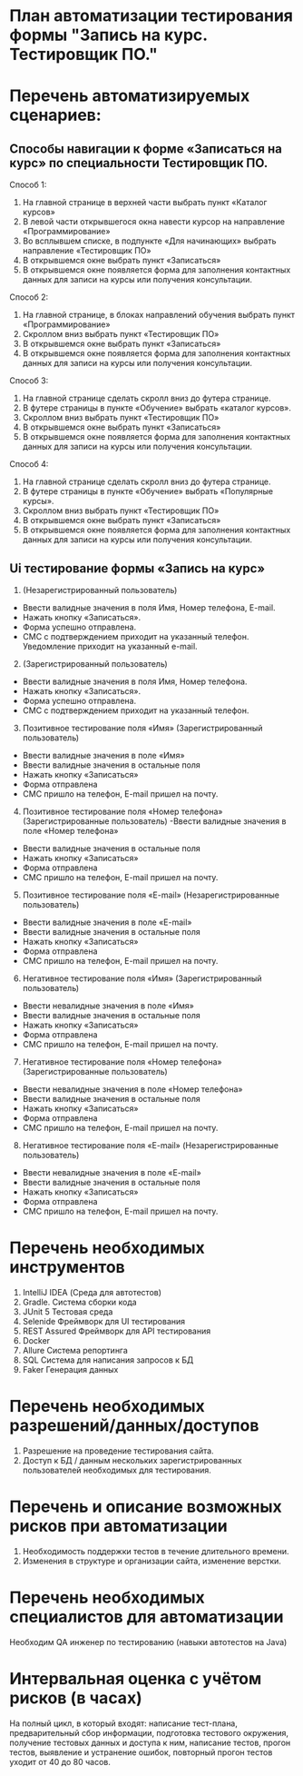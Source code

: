 # План автоматизации тестирования формы "Запись на курс. Тестировщик ПО."

# Перечень автоматизируемых сценариев:

 ## Способы навигации к форме «Записаться на курс» по специальности Тестировщик ПО.

Способ 1:
1. На главной странице в верхней части выбрать пункт «Каталог курсов»
2. В левой части открывшегося окна навести курсор на направление «Программирование»
3. Во всплывшем списке, в подпункте «Для начинающих» выбрать направление «Тестировщик ПО»
4. В открывшемся окне выбрать пункт «Записаться»
5. В открывшемся окне появляется форма для заполнения контактных данных для записи на курсы или получения консультации.

Способ 2:
1. На главной странице, в блоках направлений обучения выбрать пункт «Программирование»
2. Скроллом вниз выбрать пункт «Тестировщик ПО»
3. В открывшемся окне выбрать пункт «Записаться»
4. В открывшемся окне появляется форма для заполнения контактных данных для записи на курсы или получения консультации.

Способ 3:
1. На главной странице сделать скролл вниз до футера странице.
2. В футере страницы в пункте «Обучение» выбрать «каталог курсов».
3. Скроллом вниз выбрать пункт «Тестировщик ПО»
4. В открывшемся окне выбрать пункт «Записаться»
5. В открывшемся окне появляется форма для заполнения контактных данных для записи на курсы или получения консультации.

Способ 4:
1. На главной странице сделать скролл вниз до футера странице.
2. В футере страницы в пункте «Обучение» выбрать «Популярные курсы».
3. Скроллом вниз выбрать пункт «Тестировщик ПО»
4. В открывшемся окне выбрать пункт «Записаться»
5. В открывшемся окне появляется форма для заполнения контактных данных для записи на курсы или получения консультации.

## Ui тестирование формы «Запись на курс»

1. (Незарегистрированный пользователь)
- Ввести валидные значения в поля Имя, Номер телефона, E-mail. 
- Нажать кнопку «Записаться». 
- Форма успешно отправлена. 
- СМС с подтверждением приходит на указанный телефон. Уведомление приходит на указанный e-mail.
2. (Зарегистрированный пользователь) 
- Ввести валидные значения в поля Имя, Номер телефона. 
- Нажать кнопку «Записаться». 
- Форма успешно отправлена. 
- СМС с подтверждением приходит на указанный телефон. 
3. Позитивное тестирование поля «Имя» (Зарегистрированный пользователь) 
- Ввести валидные значения в поле «Имя» 
- Ввести валидные значения в остальные поля 
- Нажать кнопку «Записаться» 
- Форма отправлена 
- СМС пришло на телефон, E-mail пришел на почту.
4. Позитивное тестирование поля «Номер телефона» (Зарегистрированные пользователь) -Ввести валидные значения в поле «Номер телефона» 
- Ввести валидные значения в остальные поля 
- Нажать кнопку «Записаться» 
- Форма отправлена 
- СМС пришло на телефон, E-mail пришел на почту. 
5. Позитивное тестирование поля «E-mail» (Незарегистрированные пользователь) 
- Ввести валидные значения в поле «E-mail» 
- Ввести валидные значения в остальные поля 
- Нажать кнопку «Записаться» 
- Форма отправлена 
- СМС пришло на телефон, E-mail пришел на почту. 
6. Негативное тестирование поля «Имя» (Зарегистрированный пользователь) 
- Ввести невалидные значения в поле «Имя» 
- Ввести валидные значения в остальные поля 
- Нажать кнопку «Записаться» 
- Форма отправлена 
- СМС пришло на телефон, E-mail пришел на почту.
7. Негативное тестирование поля «Номер телефона» (Зарегистрированные пользователь) 
- Ввести невалидные значения в поле «Номер телефона» 
- Ввести валидные значения в остальные поля 
- Нажать кнопку «Записаться» 
- Форма отправлена 
- СМС пришло на телефон, E-mail пришел на почту. 
8. Негативное тестирование поля «E-mail» (Незарегистрированные пользователь) 
- Ввести невалидные значения в поле «E-mail» 
- Ввести валидные значения в остальные поля 
- Нажать кнопку «Записаться» 
- Форма отправлена 
- СМС пришло на телефон, E-mail пришел на почту. 

# Перечень необходимых инструментов 

1. IntelliJ IDEA (Среда для автотестов)
2. Gradle. Система сборки кода
3. JUnit 5 Тестовая среда
4. Selenide Фреймворк для UI тестирования
5. REST Assured Фреймворк для API тестирования
6. Docker
7. Allure Система репортинга
8. SQL Система для написания запросов к БД
9. Faker Генерация данных 

# Перечень необходимых разрешений/данных/доступов

1. Разрешение на проведение тестирования сайта.
2. Доступ к БД / данным нескольких зарегистрированных пользователей необходимых для тестирования.

# Перечень и описание возможных рисков при автоматизации

1. Необходимость поддержки тестов в течение длительного времени.
2. Изменения в структуре и организации сайта, изменение верстки.

# Перечень необходимых специалистов для автоматизации

Необходим QA инженер по тестированию (навыки автотестов на Java)

# Интервальная оценка с учётом рисков (в часах)

На полный цикл, в который входят: написание тест-плана, предварительный сбор информации, подготовка тестового окружения, получение тестовых данных и доступа к ним, написание тестов, прогон тестов, выявление и устранение ошибок, повторный прогон тестов уходит от 40 до 80 часов.
